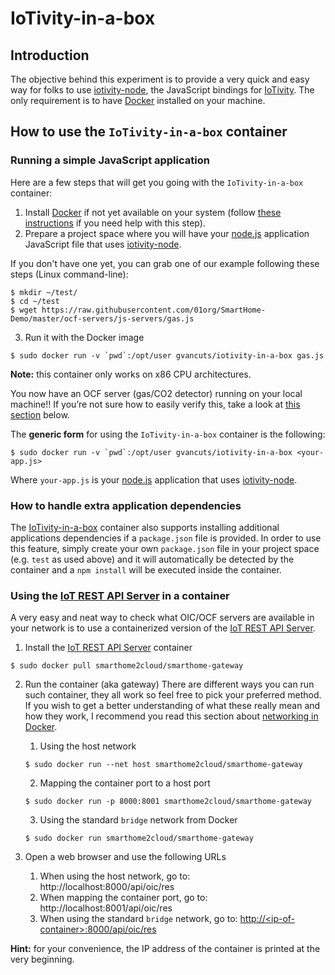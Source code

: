 # IoTivity-in-a-box

## Introduction
The objective behind this experiment is to provide a very quick and easy way for folks to use [iotivity-node], the JavaScript bindings for [IoTivity]. The only requirement is to have [Docker] installed on your machine.

## How to use the `IoTivity-in-a-box` container
### Running a simple JavaScript application
Here are a few steps that will get you going with the `IoTivity-in-a-box` container:
1. Install [Docker] if not yet available on your system (follow [these instructions](https://docs.docker.com/engine/installation/) if you need help with this step).
2. Prepare a project space where you will have your [node.js] application JavaScript file that uses [iotivity-node].

If you don't have one yet, you can grab one of our example following these steps (Linux command-line):
```
$ mkdir ~/test/
$ cd ~/test
$ wget https://raw.githubusercontent.com/01org/SmartHome-Demo/master/ocf-servers/js-servers/gas.js
```

3. Run it with the Docker image
```
$ sudo docker run -v `pwd`:/opt/user gvancuts/iotivity-in-a-box gas.js
```
**Note:** this container only works on x86 CPU architectures.

You now have an OCF server (gas/CO2 detector) running on your local machine!! If you’re not sure how to easily verify this, take a look at [this section](#using-the-iot-rest-api-server-in-a-container) below.

The **generic form** for using the `IoTivity-in-a-box` container is the following:
```
$ sudo docker run -v `pwd`:/opt/user gvancuts/iotivity-in-a-box <your-app.js>
```
Where `your-app.js` is your [node.js] application that uses [iotivity-node].

### How to handle extra application dependencies
The [IoTivity-in-a-box] container also supports installing additional applications dependencies if a `package.json` file is provided. In order to use this feature, simply create your own `package.json` file in your project space (e.g. `test` as used above) and it will automatically be detected by the container and a `npm install` will be executed inside the container.

### Using the [IoT REST API Server] in a container
A very easy and neat way to check what OIC/OCF servers are available in your network is to use a containerized version of the [IoT REST API Server].
1. Install the [IoT REST API Server] container
```
$ sudo docker pull smarthome2cloud/smarthome-gateway
```

2. Run the container (aka gateway)
There are different ways you can run such container, they all work so feel free to pick your preferred method. If you wish to get a better understanding of what these really mean and how they work, I recommend you read this section about [networking in Docker](https://docs.docker.com/engine/userguide/networking/).
    1. Using the host network
    ```
    $ sudo docker run --net host smarthome2cloud/smarthome-gateway
    ```
    2. Mapping the container port to a host port
    ```
    $ sudo docker run -p 8000:8001 smarthome2cloud/smarthome-gateway
    ```
    3. Using the standard `bridge` network from Docker
    ```
    $ sudo docker run smarthome2cloud/smarthome-gateway
    ```

3. Open a web browser and use the following URLs
    1. When using the host network, go to: http://localhost:8000/api/oic/res
    2. When mapping the container port, go to: http://localhost:8001/api/oic/res
    3. When using the standard `bridge` network, go to: [http://\<ip-of-container\>:8000/api/oic/res]()

**Hint:** for your convenience, the IP address of the container is printed at the very beginning.

[node.js]: https://nodejs.org/
[IoTivity]: https://www.iotivity.org/
[iotivity-node]: https://www.npmjs.com/package/iotivity-node
[IoTivity-in-a-box]: https://hub.docker.com/r/gvancuts/iotivity-in-a-box/
[Docker]: https://www.docker.com/
[IoT REST API Server]: https://github.com/01org/iot-rest-api-server
